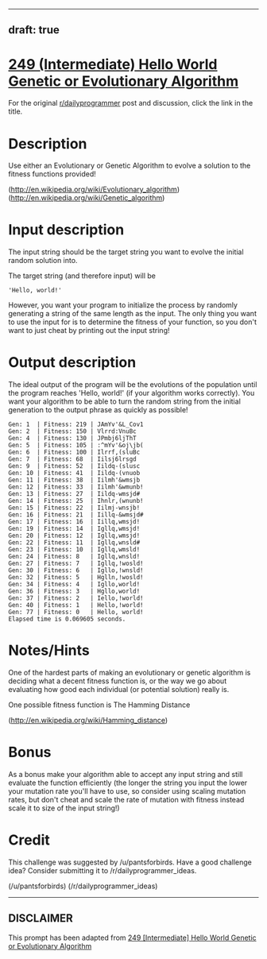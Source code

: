 ---
draft: true
----

# [249 (Intermediate) Hello World Genetic or Evolutionary Algorithm](https://www.reddit.com/r/dailyprogrammer/comments/40rs67/20160113_challenge_249_intermediate_hello_world/)

For the original [r/dailyprogrammer](https://www.reddit.com/r/dailyprogrammer/) post and discussion, click the link in the title.

# Description
Use either an Evolutionary or Genetic Algorithm to evolve a solution to the fitness functions provided!

(http://en.wikipedia.org/wiki/Evolutionary_algorithm)
(http://en.wikipedia.org/wiki/Genetic_algorithm)
# Input description
The input string should be the target string you want to evolve the initial random solution into.

The target string (and therefore input) will be 


```
'Hello, world!'
```
However, you want your program to initialize the process by randomly generating a string of the same length as the input. The only thing you want to use the input for is to determine the fitness of your function, so you don't want to just cheat by printing out the input string!

# Output description
The ideal output of the program will be the evolutions of the population until the program reaches 'Hello, world!' (if your algorithm works correctly). You want your algorithm to be able to turn the random string from the initial generation to the output phrase as quickly as possible!


```
Gen: 1  | Fitness: 219 | JAmYv'&L_Cov1
Gen: 2  | Fitness: 150 | Vlrrd:VnuBc
Gen: 4  | Fitness: 130 | JPmbj6ljThT
Gen: 5  | Fitness: 105 | :^mYv'&oj\jb(
Gen: 6  | Fitness: 100 | Ilrrf,(sluBc
Gen: 7  | Fitness: 68  | Iilsj6lrsgd
Gen: 9  | Fitness: 52  | Iildq-(slusc
Gen: 10 | Fitness: 41  | Iildq-(vnuob
Gen: 11 | Fitness: 38  | Iilmh'&wmsjb
Gen: 12 | Fitness: 33  | Iilmh'&wmunb!
Gen: 13 | Fitness: 27  | Iildq-wmsjd#
Gen: 14 | Fitness: 25  | Ihnlr,(wnunb!
Gen: 15 | Fitness: 22  | Iilmj-wnsjb!
Gen: 16 | Fitness: 21  | Iillq-&wmsjd#
Gen: 17 | Fitness: 16  | Iillq,wmsjd!
Gen: 19 | Fitness: 14  | Igllq,wmsjd!
Gen: 20 | Fitness: 12  | Igllq,wmsjd!
Gen: 22 | Fitness: 11  | Igllq,wnsld#
Gen: 23 | Fitness: 10  | Igllq,wmsld!
Gen: 24 | Fitness: 8   | Igllq,wnsld!
Gen: 27 | Fitness: 7   | Igllq,!wosld!
Gen: 30 | Fitness: 6   | Igllo,!wnsld!
Gen: 32 | Fitness: 5   | Hglln,!wosld!
Gen: 34 | Fitness: 4   | Igllo,world!
Gen: 36 | Fitness: 3   | Hgllo,world!
Gen: 37 | Fitness: 2   | Iello,!world!
Gen: 40 | Fitness: 1   | Hello,!world!
Gen: 77 | Fitness: 0   | Hello, world!
Elapsed time is 0.069605 seconds.
```
# Notes/Hints
One of the hardest parts of making an evolutionary or genetic algorithm is deciding what a decent fitness function is, or the way we go about evaluating how good each individual (or potential solution) really is.

One possible fitness function is The Hamming Distance

(http://en.wikipedia.org/wiki/Hamming_distance)
# Bonus
As a bonus make your algorithm able to accept any input string and still evaluate the function efficiently (the longer the string you input the lower your mutation rate you'll have to use, so consider using scaling mutation rates, but don't cheat and scale the rate of mutation with fitness instead scale it to size of the input string!)

# Credit
This challenge was suggested by /u/pantsforbirds. Have a good challenge idea? Consider submitting it to /r/dailyprogrammer_ideas.

(/u/pantsforbirds)
(/r/dailyprogrammer_ideas)

----
## **DISCLAIMER**
This prompt has been adapted from [249 [Intermediate] Hello World Genetic or Evolutionary Algorithm](https://www.reddit.com/r/dailyprogrammer/comments/40rs67/20160113_challenge_249_intermediate_hello_world/
)
